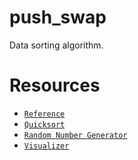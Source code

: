# push_swap
Data sorting algorithm.

# Resources
- [`Reference`](https://github.com/48d31kh413k/1337-push_swap-42/tree/main)
- [`Quicksort`](https://en.wikipedia.org/wiki/Quicksort)
- [`Random Number Generator`](https://www.calculatorsoup.com/calculators/statistics/random-number-generator.php)
- [`Visualizer`](https://github.com/o-reo/push_swap_visualizer)
